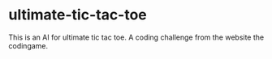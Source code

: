 # ultimate-tic-tac-toe
This is an AI for ultimate tic tac toe. A coding challenge from the website the codingame. 
